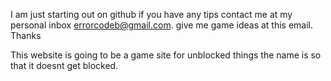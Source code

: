 I am just starting out on github if you have any tips contact me at my personal inbox errorcodeb@gmail.com. give me game ideas at this email. Thanks

This website is going to be a game site for unblocked things the name is so that it doesnt get blocked.
